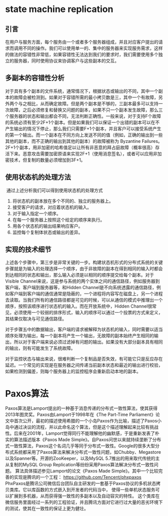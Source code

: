 # state machine replication 

## 引言
​	在用户与服务方面，每个服务由一个或者多个服务器组成，并且对应客户提出的请求而调用不同的操作。我们可以使用单一的、集中的服务器来实现服务需求，这样的做法的容错性非常低，如果容错性无法达到我们的要求时，我们需要使用多个独立的服务器，同时使用协议来协调客户与这些副本的交互。

## 多副本的容错性分析
​	对于具有多个副本的文件系统，通常情况下，根据状态或输出的不同，其中一个副本的故障会被检测到。如果对于容错所需的最小拷贝数是三，其中一个有故障，另外两个与之相比，从而确定故障。但是两个副本是不够的，三副本最多可以支持一次故障，之后必须修复和替换又问题的副本，如果不只一个副本发生故障，那么三个服务器的状态和输出都会不同，无法判断正确性。一般来说，对于支持F个故障的系统必须有至少2F+1个副本。但是如果我们可以保证一个出错的副本可以在不产生输出的情况下停止，那么我们只需要F+1个副本，并且客户可以接受系统产生的第一个输出。而一个副本在不同方向上发送不同的值（例如，正确的输出到一些其他的副本，而不正确的输出到其他的副本）的故障被称为 Byzantine Failures。2F+1个副本，用非加密的哈希值足以让所有非恶意的拜占庭故障（概率很高）存活下来。恶意攻击需要加密原语来实现2F+1（使用消息签名），或者可以应用非加密技术，但复制的数量必须增加到3F+1。

## 使用状态机的处理方法
​	通过上述分析我们可以得到使用状态机的处理方式
1.  将状态机的副本放在多个不同的、独立的服务器上。
2.  接受客户的请求，对应着状态机的输入。
3.  对于输入指定一个顺序。
4.  在每一个服务器上按照这个给定的顺序来执行。
5.  用各个状态机的输出结果响应客户。
6.  监控每个复制体状态或输出的差异。

## 实现的技术细节
​	上述各个步骤中，第三步是非常关键的一步。构建状态机形式的分布式系统的关键步骤就是为输入的处理选择一个顺序，由于非故障的副本在得到相同的输入时都会到达相同的状态和输出，那么输入必须是以相同的顺序提交给每个副本。对于Visible Channel来说，这是参与系统的两个实体之间的通信路径，例如服务器到客户端，客户端到服务器等，和Hidden Channel是不向系统透露的通信路径，例如客户端到客户端的通信通常是隐蔽的，一个进程将内容写在磁盘上，另一个进程去读取。当我们所有的通信路径都是可见的时候，可以从通信的模式中推理出一个顺序，按照该顺序进行状态机的输入。而在开放系统中，Hidden Channel很常见，必须使用一个较弱的排序形式，输入的顺序可以通过一个投票的方式来定义，其结果仅取决与可见通信路径。

​	对于步骤五中的数据输出，客户端的请求被解释为状态机的输入，同时需要以适当顺序处理为输出，每一个副本将产生一个输出，无故障的副本始终产生相同的输出，所以对于客户端来说必须过滤掉有问题的输出。如果没有大部分副本具有相同的输出，则有可能发生了系统故障。

​	对于监控状态与输出来说，很难判断一个复制品是否失效，有可能它只是反应存在延迟。一个常见的实现是在服务器之间传递当前副本状态和最近的输出进行校验，如果检测到偏差，则每个服务器上的监控程序会重新启动本地的副本。


# Paxos算法

​	Paxos算法是Lamport提出的一种基于消息传递的分布式一致性算法，使其获得2013年图灵奖。Paxos由Lamport于1998年在《The Part-Time Parliament》论文中首次公开，最初的描述使用希腊的一个小岛Paxos作为比喻，描述了Paxos小岛中通过决议的流程，并以此命名这个算法，但是这个描述理解起来比较有挑战性。后来在2001年，Lamport觉得同行不能理解他的幽默感，于是重新发表了朴实的算法描述版本《Paxos Made Simple》。自Paxos问世以来就持续垄断了分布式一致性算法，Paxos这个名词几乎等同于分布式一致性。Google的很多大型分布式系统都采用了Paxos算法来解决分布式一致性问题，如Chubby、Megastore以及Spanner等。开源的ZooKeeper，以及MySQL 5.7推出的用来取代传统的主从复制的MySQL Group Replication等纷纷采用Paxos算法解决分布式一致性问题。
​	算法具体描述参见Lamport的论文《Paxos Made Simple》。其中一个比较完善的实现是腾讯的一个工程：
https://github.com/Tencent/phxpaxos
PhxPaxos是腾讯公司微信后台团队自主研发的一套基于Paxos协议的多机状态拷贝类库。它以库函数的方式嵌入到开发者的代码当中， 使得一些单机状态服务可以扩展到多机器，从而获得强一致性的多副本以及自动容灾的特性。 这个类库在微信服务里面经过一系列的工程验证，并且腾讯方面对它进行过大量的恶劣环境下的测试，使其在一致性的保证上更为健壮。



